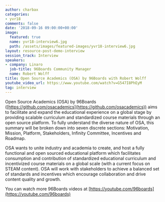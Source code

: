 ```yaml
---
author: charbax
categories:
- yvr18
comments: false
date: '2018-09-16 09:00:00+00:00'
image:
  featured: true
  name: yvr18-interview6.jpg
  path: /assets/images/featured-images/yvr18-interview6.jpg
layout: resource-post-demo-interview
session_track: Interview
speakers:
- company: Linaro
  job-title: 96Boards Community Manager
  name: Robert Wolff
title: Open Source Academics (OSA) by 96Boards with Robert Wolff
youtube_video_url: https://www.youtube.com/watch?v=G547I8PhEyM
tag: interview
---
```

Open Source Academics (OSA) by 96Boards ([https://github.com/osacademics](https://github.com/osacademics)) aims to facilitate and expand the educational experience on a global stage by providing scalable curriculum and standardized course materials through an open source platform. To fully understand the diverse nature of OSA, this summary will be broken down into seven discrete sections: Motivation, Mission, Platform, Stakeholders, Infinity Committee, Incentives and Roadmap.

OSA wants to unite industry and academia to create, and host a fully functional and open sourced educational platform which facilitates consumption and contribution of standardized educational curriculum and incentivized course materials on a global scale (with a current focus on STEAM content). OSA will work with stakeholders to achieve a balanced set of standards and incentives which encourage collaboration and drive content quality and growth.

You can watch more 96Boards videos at [https://youtube.com/96boards](https://youtube.com/96boards)